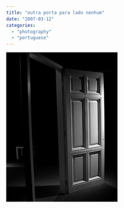 ```yaml
---
title: "outra porta para lado nenhum"
date: "2007-03-12"
categories: 
  - "photography"
  - "portuguese"
---
```


[![](images/door_into_nowhere.jpg)](http://4.bp.blogspot.com/_ab4oT61_gnQ/RfXZ3hFaclI/AAAAAAAAAB8/FLsIJmeX5ek/s1600-h/door_into_nowhere.jpg)
